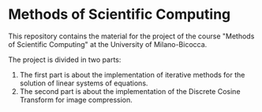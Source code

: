 # Methods of Scientific Computing

This repository contains the material for the project of the course "Methods of
Scientific Computing" at the University of Milano-Bicocca.

The project is divided in two parts:

1. The first part is about the implementation of iterative methods for the
solution of linear systems of equations.
1. The second part is about the implementation of the Discrete Cosine Transform
for image compression.
